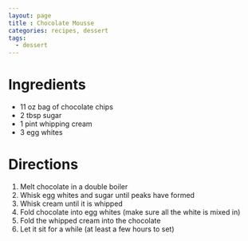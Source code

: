 ```yaml
---
layout: page
title : Chocolate Mousse
categories: recipes, dessert
tags:
  - dessert
---
```


# Ingredients

* 11 oz bag of chocolate chips
* 2 tbsp sugar 
* 1 pint whipping cream
* 3 egg whites

# Directions

1. Melt chocolate in a double boiler
2. Whisk egg whites and sugar until peaks have formed
3. Whisk cream until it is whipped
4. Fold chocolate into egg whites (make sure all the white is mixed in)
5. Fold the whipped cream into the chocolate
6. Let it sit for a while (at least a few hours to set)
